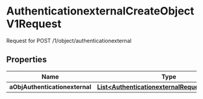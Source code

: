 

# AuthenticationexternalCreateObjectV1Request

Request for POST /1/object/authenticationexternal

## Properties

| Name | Type | Description | Notes |
|------------ | ------------- | ------------- | -------------|
|**aObjAuthenticationexternal** | [**List&lt;AuthenticationexternalRequestCompound&gt;**](AuthenticationexternalRequestCompound.md) |  |  |



